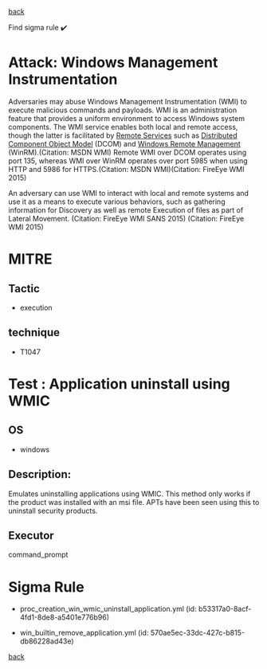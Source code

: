 
[back](../index.md)

Find sigma rule :heavy_check_mark: 

# Attack: Windows Management Instrumentation 

Adversaries may abuse Windows Management Instrumentation (WMI) to execute malicious commands and payloads. WMI is an administration feature that provides a uniform environment to access Windows system components. The WMI service enables both local and remote access, though the latter is facilitated by [Remote Services](https://attack.mitre.org/techniques/T1021) such as [Distributed Component Object Model](https://attack.mitre.org/techniques/T1021/003) (DCOM) and [Windows Remote Management](https://attack.mitre.org/techniques/T1021/006) (WinRM).(Citation: MSDN WMI) Remote WMI over DCOM operates using port 135, whereas WMI over WinRM operates over port 5985 when using HTTP and 5986 for HTTPS.(Citation: MSDN WMI)(Citation: FireEye WMI 2015)

An adversary can use WMI to interact with local and remote systems and use it as a means to execute various behaviors, such as gathering information for Discovery as well as remote Execution of files as part of Lateral Movement. (Citation: FireEye WMI SANS 2015) (Citation: FireEye WMI 2015)

# MITRE
## Tactic
  - execution


## technique
  - T1047


# Test : Application uninstall using WMIC
## OS
  - windows


## Description:
Emulates uninstalling  applications using WMIC.  This method only works if the product was installed with an msi file.  APTs have been seen using this to uninstall security products.

## Executor
command_prompt

# Sigma Rule
 - proc_creation_win_wmic_uninstall_application.yml (id: b53317a0-8acf-4fd1-8de8-a5401e776b96)

 - win_builtin_remove_application.yml (id: 570ae5ec-33dc-427c-b815-db86228ad43e)



[back](../index.md)
